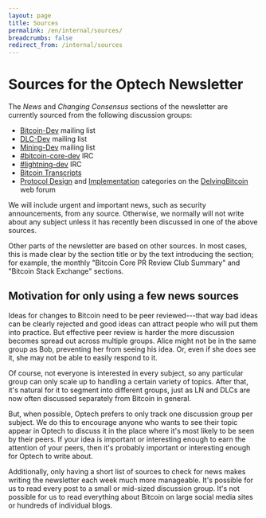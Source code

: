 ```yaml
---
layout: page
title: Sources
permalink: /en/internal/sources/
breadcrumbs: false
redirect_from: /internal/sources
---
```

# Sources for the Optech Newsletter

The _News_ and _Changing Consensus_ sections of the newsletter are
currently sourced from the
following discussion groups:

- [Bitcoin-Dev][] mailing list
- [DLC-Dev][] mailing list
- [Mining-Dev][] mailing list
- [#bitcoin-core-dev][] IRC
- [#lightning-dev][] IRC
- [Bitcoin Transcripts][]
- [Protocol Design][] and [Implementation][] categories on the [DelvingBitcoin][] web forum

We will include urgent and important news, such as security
announcements, from any source.  Otherwise, we normally will not write
about any subject unless it has recently been discussed in one of the
above sources.

Other parts of the newsletter are based on other sources.  In most
cases, this is made clear by the section title or by the text
introducing the section; for example, the monthly "Bitcoin Core PR
Review Club Summary" and "Bitcoin Stack Exchange" sections.

## Motivation for only using a few news sources

Ideas for changes to Bitcoin need to be peer reviewed---that way bad
ideas can be clearly rejected and good ideas can attract people who will
put them into practice.  But effective peer review is harder the more
discussion becomes spread out across multiple groups.  Alice might not
be in the same group as Bob, preventing her from seeing his idea.  Or,
even if she does see it, she may not be able to easily respond to it.

Of course, not everyone is interested in every subject, so any
particular group can only scale up to handling a certain variety of
topics.  After that, it's natural for it to segment into different
groups, just as LN and DLCs are now often discussed separately from
Bitcoin in general.

But, when possible, Optech prefers to only track one discussion group
per subject.  We do this to encourage anyone who wants to see their
topic appear in Optech to discuss it in the place where it's most likely
to be seen by their peers.  If your idea is important or interesting
enough to earn the attention of your peers, then it's probably important
or interesting enough for Optech to write about.

Additionally, only having a short list of sources to check for
news makes writing the newsletter each week much more manageable.  It's
possible for us to read every post to a small or mid-sized discussion
group.  It's not possible for us to read everything about Bitcoin on
large social media sites or hundreds of individual blogs.

[bitcoin transcripts]: https://btctranscripts.com/
[bitcoin-dev]: https://groups.google.com/g/bitcoindev
[dlc-dev]: https://mailmanlists.org/pipermail/dlc-dev/
[mining-dev]: https://groups.google.com/g/bitcoinminingdev
[#bitcoin-core-dev]: https://bitcoin-irc.chaincode.com/bitcoin-core-dev/
[#lightning-dev]: https://gnusha.org/lightning-dev/
[protocol design]: https://delvingbitcoin.org/c/protocol-design/7
[implementation]: https://delvingbitcoin.org/c/implementation/8
[delvingbitcoin]: https://delvingbitcoin.org/
